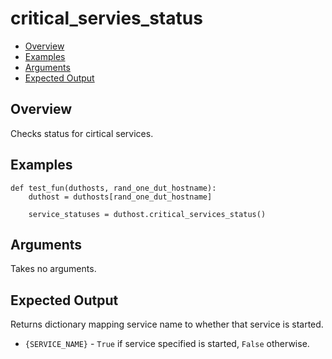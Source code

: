 # critical_servies_status

- [Overview](#overview)
- [Examples](#examples)
- [Arguments](#arguments)
- [Expected Output](#expected-output)

## Overview
Checks status for cirtical services.

## Examples
```
def test_fun(duthosts, rand_one_dut_hostname):
    duthost = duthosts[rand_one_dut_hostname]

    service_statuses = duthost.critical_services_status()
```

## Arguments
Takes no arguments.

## Expected Output
Returns dictionary mapping service name to whether that service is started.

- `{SERVICE_NAME}` - `True` if service specified is started, `False` otherwise.
